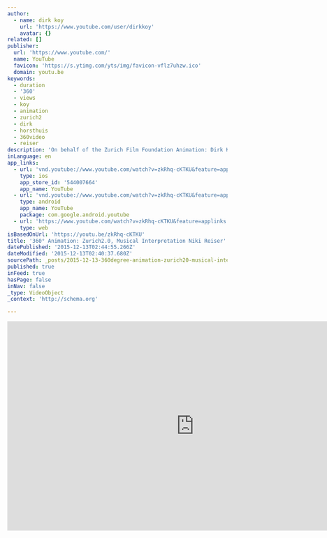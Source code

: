 ```yaml
---
author:
  - name: dirk koy
    url: 'https://www.youtube.com/user/dirkkoy'
    avatar: {}
related: []
publisher:
  url: 'https://www.youtube.com/'
  name: YouTube
  favicon: 'https://s.ytimg.com/yts/img/favicon-vflz7uhzw.ico'
  domain: youtu.be
keywords:
  - duration
  - '360'
  - views
  - koy
  - animation
  - zurich2
  - dirk
  - horsthuis
  - 360video
  - reiser
description: 'On behalf of the Zurich Film Foundation Animation: Dirk Koy, Equipo Music: Niki Reiser'
inLanguage: en
app_links:
  - url: 'vnd.youtube://www.youtube.com/watch?v=zkRhq-cKTKU&feature=applinks'
    type: ios
    app_store_id: '544007664'
    app_name: YouTube
  - url: 'vnd.youtube://www.youtube.com/watch?v=zkRhq-cKTKU&feature=applinks'
    type: android
    app_name: YouTube
    package: com.google.android.youtube
  - url: 'https://www.youtube.com/watch?v=zkRhq-cKTKU&feature=applinks'
    type: web
isBasedOnUrl: 'https://youtu.be/zkRhq-cKTKU'
title: '360° Animation: Zurich2.0, Musical Interpretation Niki Reiser'
datePublished: '2015-12-13T02:44:55.266Z'
dateModified: '2015-12-13T02:40:37.680Z'
sourcePath: _posts/2015-12-13-360degree-animation-zurich20-musical-interpretation-niki-reise.md
published: true
inFeed: true
hasPage: false
inNav: false
_type: VideoObject
_context: 'http://schema.org'

---
```

<iframe src="https://cdn.embedly.com/widgets/media.html?src=https%3A%2F%2Fwww.youtube.com%2Fembed%2FzkRhq-cKTKU%3Ffeature%3Doembed&amp;url=https%3A%2F%2Fwww.youtube.com%2Fwatch%3Fv%3DzkRhq-cKTKU%26feature%3Dyoutu.be&amp;image=https%3A%2F%2Fi.ytimg.com%2Fvi%2FzkRhq-cKTKU%2Fhqdefault.jpg&amp;key=b7d04c9b404c499eba89ee7072e1c4f7&amp;type=text%2Fhtml&amp;schema=youtube" width="854" height="480" scrolling="no" frameborder="0" allowfullscreen="allowfullscreen" style=""></iframe>